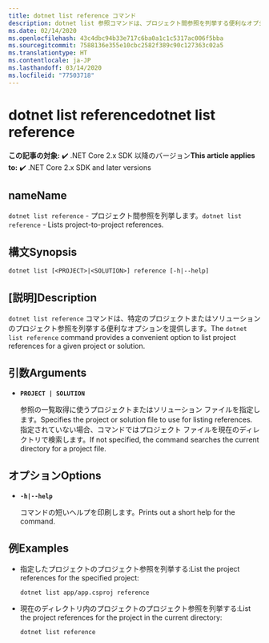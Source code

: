 ```yaml
---
title: dotnet list reference コマンド
description: dotnet list 参照コマンドは、プロジェクト間参照を列挙する便利なオプションを提供します。
ms.date: 02/14/2020
ms.openlocfilehash: 43c4dbc94b33e717c6ba0a1c1c5317ac006f5bba
ms.sourcegitcommit: 7588136e355e10cbc2582f389c90c127363c02a5
ms.translationtype: HT
ms.contentlocale: ja-JP
ms.lasthandoff: 03/14/2020
ms.locfileid: "77503718"
---
```

# <a name="dotnet-list-reference"></a><span data-ttu-id="1f216-103">dotnet list reference</span><span class="sxs-lookup"><span data-stu-id="1f216-103">dotnet list reference</span></span>

<span data-ttu-id="1f216-104">**この記事の対象:** ✔️ .NET Core 2.x SDK 以降のバージョン</span><span class="sxs-lookup"><span data-stu-id="1f216-104">**This article applies to:** ✔️ .NET Core 2.x SDK and later versions</span></span>

## <a name="name"></a><span data-ttu-id="1f216-105">name</span><span class="sxs-lookup"><span data-stu-id="1f216-105">Name</span></span>

<span data-ttu-id="1f216-106">`dotnet list reference` - プロジェクト間参照を列挙します。</span><span class="sxs-lookup"><span data-stu-id="1f216-106">`dotnet list reference` - Lists project-to-project references.</span></span>

## <a name="synopsis"></a><span data-ttu-id="1f216-107">構文</span><span class="sxs-lookup"><span data-stu-id="1f216-107">Synopsis</span></span>

`dotnet list [<PROJECT>|<SOLUTION>] reference [-h|--help]`

## <a name="description"></a><span data-ttu-id="1f216-108">[説明]</span><span class="sxs-lookup"><span data-stu-id="1f216-108">Description</span></span>

<span data-ttu-id="1f216-109">`dotnet list reference` コマンドは、特定のプロジェクトまたはソリューションのプロジェクト参照を列挙する便利なオプションを提供します。</span><span class="sxs-lookup"><span data-stu-id="1f216-109">The `dotnet list reference` command provides a convenient option to list project references for a given project or solution.</span></span>

## <a name="arguments"></a><span data-ttu-id="1f216-110">引数</span><span class="sxs-lookup"><span data-stu-id="1f216-110">Arguments</span></span>

* **`PROJECT | SOLUTION`**

  <span data-ttu-id="1f216-111">参照の一覧取得に使うプロジェクトまたはソリューション ファイルを指定します。</span><span class="sxs-lookup"><span data-stu-id="1f216-111">Specifies the project or solution file to use for listing references.</span></span> <span data-ttu-id="1f216-112">指定されていない場合、コマンドではプロジェクト ファイルを現在のディレクトリで検索します。</span><span class="sxs-lookup"><span data-stu-id="1f216-112">If not specified, the command searches the current directory for a project file.</span></span>

## <a name="options"></a><span data-ttu-id="1f216-113">オプション</span><span class="sxs-lookup"><span data-stu-id="1f216-113">Options</span></span>

* **`-h|--help`**

  <span data-ttu-id="1f216-114">コマンドの短いヘルプを印刷します。</span><span class="sxs-lookup"><span data-stu-id="1f216-114">Prints out a short help for the command.</span></span>

## <a name="examples"></a><span data-ttu-id="1f216-115">例</span><span class="sxs-lookup"><span data-stu-id="1f216-115">Examples</span></span>

* <span data-ttu-id="1f216-116">指定したプロジェクトのプロジェクト参照を列挙する:</span><span class="sxs-lookup"><span data-stu-id="1f216-116">List the project references for the specified project:</span></span>

  ```dotnetcli
  dotnet list app/app.csproj reference
  ```

* <span data-ttu-id="1f216-117">現在のディレクトリ内のプロジェクトのプロジェクト参照を列挙する:</span><span class="sxs-lookup"><span data-stu-id="1f216-117">List the project references for the project in the current directory:</span></span>

  ```dotnetcli
  dotnet list reference
  ```
